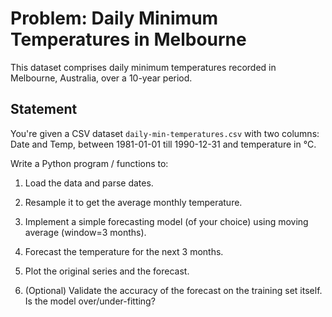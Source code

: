 # Problem: Daily Minimum Temperatures in Melbourne

This dataset comprises daily minimum temperatures recorded in Melbourne, Australia, over a 10-year period.

## Statement

You're given a CSV dataset `daily-min-temperatures.csv` with two columns: Date and Temp, between 1981-01-01 till 1990-12-31 and temperature in °C.

Write a Python program / functions to:

1. Load the data and parse dates.

2. Resample it to get the average monthly temperature.

3. Implement a simple forecasting model (of your choice) using moving average (window=3 months).

4. Forecast the temperature for the next 3 months.

5. Plot the original series and the forecast.

6. (Optional) Validate the accuracy of the forecast on the training set itself. Is the model over/under-fitting?
